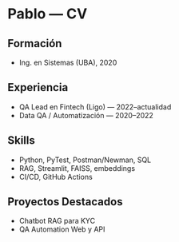 # Pablo — CV
## Formación
- Ing. en Sistemas (UBA), 2020

## Experiencia
- QA Lead en Fintech (Ligo) — 2022–actualidad
- Data QA / Automatización — 2020–2022

## Skills
- Python, PyTest, Postman/Newman, SQL
- RAG, Streamlit, FAISS, embeddings
- CI/CD, GitHub Actions

## Proyectos Destacados
- Chatbot RAG para KYC
- QA Automation Web y API
